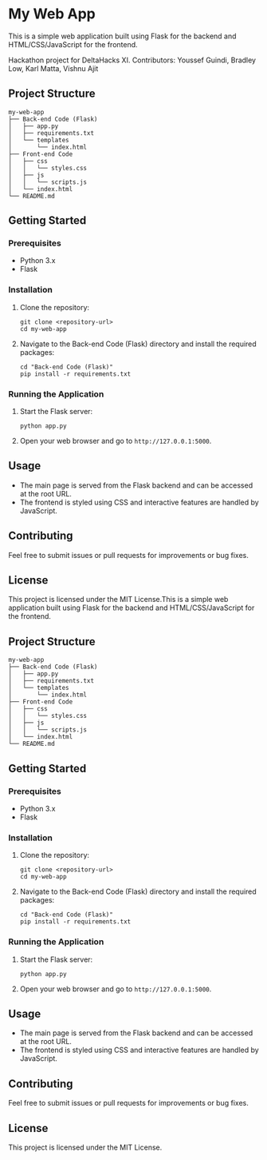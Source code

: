 # My Web App

This is a simple web application built using Flask for the backend and HTML/CSS/JavaScript for the frontend.

Hackathon project for DeltaHacks XI.
Contributors: Youssef Guindi, Bradley Low, Karl Matta, Vishnu Ajit

## Project Structure

```
my-web-app
├── Back-end Code (Flask)
│   ├── app.py
│   ├── requirements.txt
│   └── templates
│       └── index.html
├── Front-end Code
│   ├── css
│   │   └── styles.css
│   ├── js
│   │   └── scripts.js
│   └── index.html
└── README.md
```

## Getting Started

### Prerequisites

- Python 3.x
- Flask

### Installation

1. Clone the repository:
   ```
   git clone <repository-url>
   cd my-web-app
   ```

2. Navigate to the Back-end Code (Flask) directory and install the required packages:
   ```
   cd "Back-end Code (Flask)"
   pip install -r requirements.txt
   ```

### Running the Application

1. Start the Flask server:
   ```
   python app.py
   ```

2. Open your web browser and go to `http://127.0.0.1:5000`.

## Usage

- The main page is served from the Flask backend and can be accessed at the root URL.
- The frontend is styled using CSS and interactive features are handled by JavaScript.

## Contributing

Feel free to submit issues or pull requests for improvements or bug fixes. 

## License

This project is licensed under the MIT License.This is a simple web application built using Flask for the backend and HTML/CSS/JavaScript for the frontend.

## Project Structure

```
my-web-app
├── Back-end Code (Flask)
│   ├── app.py
│   ├── requirements.txt
│   └── templates
│       └── index.html
├── Front-end Code
│   ├── css
│   │   └── styles.css
│   ├── js
│   │   └── scripts.js
│   └── index.html
└── README.md
```

## Getting Started

### Prerequisites

- Python 3.x
- Flask

### Installation

1. Clone the repository:
   ```
   git clone <repository-url>
   cd my-web-app
   ```

2. Navigate to the Back-end Code (Flask) directory and install the required packages:
   ```
   cd "Back-end Code (Flask)"
   pip install -r requirements.txt
   ```

### Running the Application

1. Start the Flask server:
   ```
   python app.py
   ```

2. Open your web browser and go to `http://127.0.0.1:5000`.

## Usage

- The main page is served from the Flask backend and can be accessed at the root URL.
- The frontend is styled using CSS and interactive features are handled by JavaScript.

## Contributing

Feel free to submit issues or pull requests for improvements or bug fixes. 

## License

This project is licensed under the MIT License.
